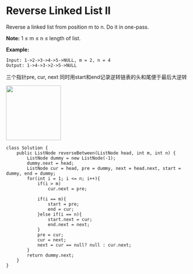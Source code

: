 # Reverse Linked List II

Reverse a linked list from position m to n. Do it in one-pass.

**Note:** 1 ≤ m ≤ n ≤ length of list.

**Example:**
```
Input: 1->2->3->4->5->NULL, m = 2, n = 4
Output: 1->4->3->2->5->NULL
```

三个指针pre, cur, next
同时用start和end记录逆转链表的头和尾便于最后大逆转

<img src="/pictures/question_92.png" width="150">

```
class Solution {
    public ListNode reverseBetween(ListNode head, int m, int n) {
        ListNode dummy = new ListNode(-1);
        dummy.next = head;
        ListNode cur = head, pre = dummy, next = head.next, start = dummy, end = dummy;
        for(int i = 1; i <= n; i++){   
            if(i > m)            
                cur.next = pre;

            if(i == m){
                start = pre;
                end = cur;
            }else if(i == n){
                start.next = cur;
                end.next = next;
            }          
            pre = cur;
            cur = next;
            next = cur == null? null : cur.next;
        }
        return dummy.next;
    }
}
```
